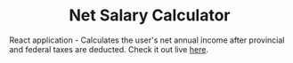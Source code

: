 <h1 style="text-align:center">Net Salary Calculator</h1>
<p>
  React application - Calculates the user's net annual income after provincial and federal taxes are deducted.
  Check it out live <a href="https://net-salary-calculator.firebaseapp.com">here</a>.
</p>
